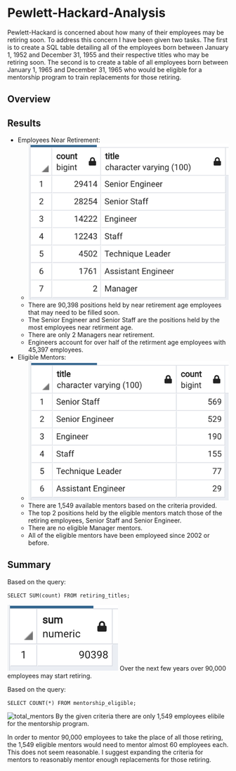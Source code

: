 # Pewlett-Hackard-Analysis
Pewlett-Hackard is concerned about how many of their employees may be retiring soon. To address this concern I have been given two tasks. The first is to create a SQL table detailing all of the employees born between January 1, 1952 and December 31, 1955 and their respective titles who may be retiring soon. The second is to create a table of all employees born between January 1, 1965 and December 31, 1965 who would be eligible for a mentorship program to train replacements for those retiring. 

## Overview

## Results
- Employees Near Retirement:
  - ![title counts](Resources/title_counts.png)
  - There are 90,398 positions held by near retirement age employees that may need to be filled soon. 
  - The Senior Engineer and Senior Staff are the positions held by the most employees near retirment age.
  - There are only 2 Managers near retirement.
  - Engineers account for over half of the retirment age employees with 45,397 employees. 
- Eligible Mentors:
  - ![mentor titles](Resources/mentor_titles.png)
  - There are 1,549 available mentors based on the criteria provided.
  - The top 2 positions held by the eligible mentors match those of the retiring employees, Senior Staff and Senior Engineer.
  - There are no eligible Manager mentors.
  - All of the eligible mentors have been employeed since 2002 or before.

## Summary
Based on the query:
```
SELECT SUM(count) FROM retiring_titles;
```
![total_retiring](Resources/total_retiring.png)
Over the next few years over 90,000 employees may start retiring.

Based on the query:
```
SELECT COUNT(*) FROM mentorship_eligible;
```
![total_mentors](Resources/total_mentor.png)
By the given criteria there are only 1,549 employees elibile for the mentorship program.

In order to mentor 90,000 employees to take the place of all those retiring, the 1,549 eligible mentors would need to mentor almost 60 employees each. This does not seem reasonable. I suggest expanding the criteria for mentors to reasonably mentor enough replacements for those retiring. 

